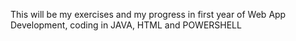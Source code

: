 This will be my exercises and my progress in first year of Web App Development, coding in JAVA, HTML and POWERSHELL
